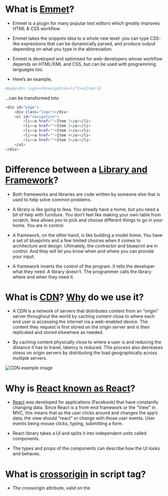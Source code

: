 # What is [Emmet](https://docs.emmet.io/)?

- Emmet is a plugin for many popular text editors which greatly improves HTML & CSS workflow.

- Emmet takes the snippets idea to a whole new level: you can type CSS-like expressions that can be dynamically parsed, and produce output depending on what you type in the abbreviation.

- Emmet is developed and optimised for web-developers whose workflow depends on HTML/XML and CSS, but can be used with programming languages too.

- Here’s an example,

```sh
#page>div.logo+ul#navigation>li*5>a{Item $}
```

...can be transformed into

```sh
<div id="page">
    <div class="logo"></div>
    <ul id="navigation">
        <li><a href="">Item 1</a></li>
        <li><a href="">Item 2</a></li>
        <li><a href="">Item 3</a></li>
        <li><a href="">Item 4</a></li>
        <li><a href="">Item 5</a></li>
    </ul>
</div>
```

# Difference between a [Library and Framework](https://www.freecodecamp.org/news/the-difference-between-a-framework-and-a-library-bd133054023f/)?

- Both frameworks and libraries are code written by someone else that is used to help solve common problems.

- A library is like going to Ikea. You already have a home, but you need a bit of help with furniture. You don’t feel like making your own table from scratch. Ikea allows you to pick and choose different things to go in your home. You are in control.

- A framework, on the other hand, is like building a model home. You have a set of blueprints and a few limited choices when it comes to architecture and design. Ultimately, the contractor and blueprint are in control. And they will let you know when and where you can provide your input.

- A framework inverts the control of the program. It tells the developer what they need. A library doesn’t. The programmer calls the library where and when they need it.

# What is [CDN](https://www.youtube.com/watch?v=Bsq5cKkS33I)? [Why](https://gtmetrix.com/why-use-a-cdn.html) do we use it?

- A CDN is a network of servers that distributes content from an “origin” server throughout the world by caching content close to where each end user is accessing the internet via a web-enabled device. The content they request is first stored on the origin server and is then replicated and stored elsewhere as needed.

- By caching content physically close to where a user is and reducing the distance it has to travel, latency is reduced. This process also decreases stress on origin servers by distributing the load geographically across multiple servers.

![CDN example image](https://gtmetrix.com/blog/wp-content/uploads/2017/02/cdn-region-specific.png)

# Why is [React known as React](https://www.youtube.com/watch?v=dpw9EHDh2bM&t=3455s)?

- [React](https://qr.ae/prnazO) was developed for applications (Facebook) that have constantly changing data. Since React is a front-end framework or the “View” in MVC, this means that as the user clicks around and changes the app’s data, the view should “react” or change with those user events. User events being mouse clicks, typing, submitting a form.

- React library takes a UI and splits it into independent units called components.

- The types and props of the components can describe how the UI looks and behaves.

# What is [crossorigin](https://developer.mozilla.org/en-US/docs/Web/HTML/Attributes/crossorigin) in script tag?

- The crossorigin attribute, valid on the <audio>, <img>, <link>, <script>, and <video> elements, provides support for CORS, defining how the element handles cross-origin requests, thereby enabling the configuration of the CORS requests for the element's fetched data. Depending on the element, the attribute can be a CORS settings attribute.
